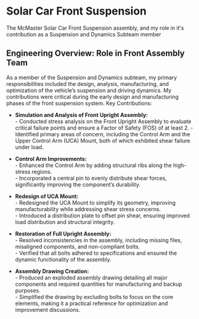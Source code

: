 # Solar Car Front Suspension
The McMaster Solar Car Front Suspension assembly, and my role in it's contribution as a Suspension and Dynamics Subteam member

## Engineering Overview: Role in Front Assembly Team

As a member of the Suspension and Dynamics subteam, my primary responsibilities included the design, analysis, manufacturing, and optimization of the vehicle’s suspension and driving dynamics. My contributions were critical during the early design and manufacturing phases of the front suspension system.
Key Contributions:

- **Simulation and Analysis of Front Upright Assembly:**  
      - Conducted stress analysis on the Front Upright Assembly to evaluate critical failure points and ensure a Factor of Safety (FOS) of at least 2.
      - Identified primary areas of concern, including the Control Arm and the Upper Control Arm (UCA) Mount, both of which exhibited shear failure under load.

- **Control Arm Improvements:**  
      - Enhanced the Control Arm by adding structural ribs along the high-stress regions.  
      - Incorporated a central pin to evenly distribute shear forces, significantly improving the component’s durability.  

- **Redesign of UCA Mount:**  
      - Redesigned the UCA Mount to simplify its geometry, improving manufacturability while addressing shear stress concerns.  
      - Introduced a distribution plate to offset pin shear, ensuring improved load distribution and structural integrity.  

- **Restoration of Full Upright Assembly:**  
      - Resolved inconsistencies in the assembly, including missing files, misaligned components, and non-compliant bolts.  
      - Verified that all bolts adhered to specifications and ensured the dynamic functionality of the assembly.  

- **Assembly Drawing Creation:**  
      - Produced an exploded assembly drawing detailing all major components and required quantities for manufacturing and backup purposes.  
      - Simplified the drawing by excluding bolts to focus on the core elements, making it a practical reference for optimization and improvement discussions.  
